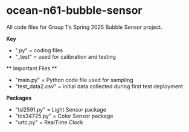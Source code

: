 # ocean-n61-bubble-sensor
All code files for Group 1's Spring 2025 Bubble Sensor project.

**Key**
- ".py" = coding files
- "_test" = used for calibration and testing

** Important Files **
- "main.py" = Python code file used for sampling
- "test_data2.csv" = initial data collected during first test deployment

**Packages**
- "tsl2591.py" = Light Sensor package
- "tcs34725.py" = Color Sensor package
- "urtc.py" = RealTime Clock

